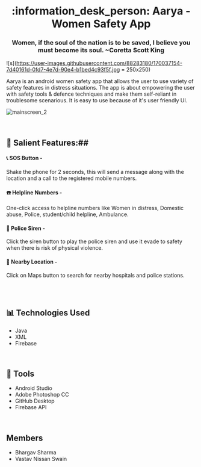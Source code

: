 <h1 align ="center"> :information_desk_person: Aarya - Women Safety App </h1>
<h3 align ="center"> Women, if the soul of the nation is to be saved, I believe you must become its soul. ~Coretta Scott King</h3>

![s](https://user-images.githubusercontent.com/88283180/170037154-7d40161d-0fd7-4e7d-90e4-b1bed4c93f5f.jpg = 250x250)


Aarya is an android women safety app that allows the user to use variety of safety features in distress situations.
The app is about empowering the user with safety tools & defence techniques and make them self-reliant in troublesome scenarious.
It is easy to use because of it's user friendly UI.


![mainscreen_2](https://user-images.githubusercontent.com/88283180/170036813-7be8c92e-1989-4d74-a978-531218167198.png)

</br>

## :iphone: Salient Features:##

#### :telephone_receiver: SOS Button -
Shake the phone for 2 seconds, this will send a message along with the location and a call to the registered mobile numbers.

#### :telephone: Helpline Numbers -
One-click access to helpline numbers like Women in distress, Domestic abuse, Police, student/child helpline, Ambulance.

#### :bell: Police Siren -
Click the siren button to play the police siren and use it evade to safety when there is risk of physical violence.

#### 🌆 Nearby Location -
Click on Maps button to search for nearby hospitals and police stations.

</br>

</br>


## 📊 Technologies Used
- Java
- XML
- Firebase

</br>

## 💯 Tools
- Android Studio
- Adobe Photoshop CC
- GitHub Desktop
- Firebase API

</br>

## Members
- Bhargav Sharma
- Vastav Nissan Swain
